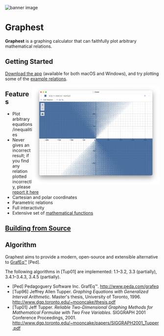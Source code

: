 ![banner image](docs/banner.png)

# Graphest

**Graphest** is a graphing calculator that can faithfully plot arbitrary mathematical relations.

## Getting Started

[Download the app](https://github.com/unageek/graphest/releases) (available for both macOS and Windows), and try plotting some of the [example relations](Examples.md).

<img align="right" width="415" alt="cover image" src="docs/cover.png">

## Features

- Plot arbitrary equations/inequalities
- Never gives an incorrect result; if you find any relation plotted incorrectly, please [report it here](https://github.com/unageek/graphest/issues/new)
- Cartesian and polar coordinates
- Parametric relations
- Full interactivity
- Extensive set of [mathematical functions](https://unageek.github.io/graphest/guide/)

## [Building from Source](docs/build.md)

## Algorithm

Graphest aims to provide a modern, open-source and extensible alternative to [GrafEq™](http://www.peda.com/grafeq/) [Ped].

The following algorithms in [Tup01] are implemented: 1.1–3.2, 3.3 (partially), 3.4.1–3.4.3, 3.4.5 (partially).

- [Ped] Pedagoguery Software Inc. GrafEq™. http://www.peda.com/grafeq
- [Tup96] Jeffrey Allen Tupper. _Graphing Equations with Generalized Interval Arithmetic._ Master's thesis, University of Toronto, 1996. http://www.dgp.toronto.edu/~mooncake/thesis.pdf
- [Tup01] Jeff Tupper. _Reliable Two-Dimensional Graphing Methods for Mathematical Formulae with Two Free Variables._ SIGGRAPH 2001 Conference Proceedings, 2001. http://www.dgp.toronto.edu/~mooncake/papers/SIGGRAPH2001_Tupper.pdf
